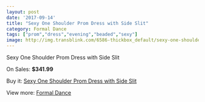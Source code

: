 ```yaml
---
layout: post
date: '2017-09-14'
title: "Sexy One Shoulder Prom Dress with Side Slit"
category: Formal Dance
tags: ["prom","dress","evening","beaded","sexy"]
image: http://img.transblink.com/6586-thickbox_default/sexy-one-shoulder-prom-dress-with-side-slit.jpg
---
```

Sexy One Shoulder Prom Dress with Side Slit

On Sales: **$341.99**
<a href="https://www.transblink.com/en/formal-dance/2129-sexy-one-shoulder-prom-dress-with-side-slit.html"><amp-img layout="responsive" width="600" height="600" src="//img.transblink.com/6586-thickbox_default/sexy-one-shoulder-prom-dress-with-side-slit.jpg" alt="Sexy One Shoulder Prom Dress with Side Slit 0" /></a>
<a href="https://www.transblink.com/en/formal-dance/2129-sexy-one-shoulder-prom-dress-with-side-slit.html"><amp-img layout="responsive" width="600" height="600" src="//img.transblink.com/6588-thickbox_default/sexy-one-shoulder-prom-dress-with-side-slit.jpg" alt="Sexy One Shoulder Prom Dress with Side Slit 1" /></a>
<a href="https://www.transblink.com/en/formal-dance/2129-sexy-one-shoulder-prom-dress-with-side-slit.html"><amp-img layout="responsive" width="600" height="600" src="//img.transblink.com/6587-thickbox_default/sexy-one-shoulder-prom-dress-with-side-slit.jpg" alt="Sexy One Shoulder Prom Dress with Side Slit 2" /></a>

Buy it: [Sexy One Shoulder Prom Dress with Side Slit](https://www.transblink.com/en/formal-dance/2129-sexy-one-shoulder-prom-dress-with-side-slit.html "Sexy One Shoulder Prom Dress with Side Slit")

View more: [Formal Dance](https://www.transblink.com/en/6-formal-dance "Formal Dance")